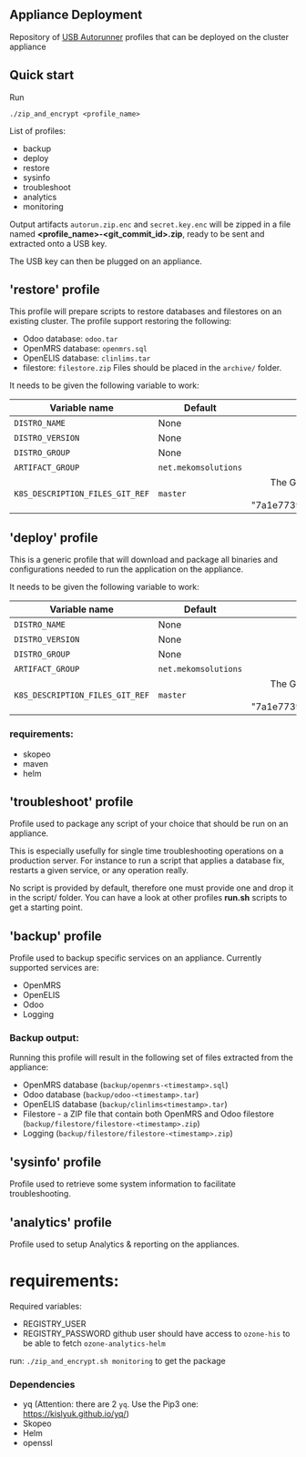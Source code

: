 ## Appliance Deployment

Repository of [USB Autorunner](https://github.com/mekomsolutions/appliance-os/tree/master/roles/usb_autorunner) profiles that can be deployed on the cluster appliance

## Quick start

Run
```
./zip_and_encrypt <profile_name>
```

List of profiles:
- backup
- deploy
- restore
- sysinfo
- troubleshoot
- analytics
- monitoring

Output artifacts `autorun.zip.enc` and `secret.key.enc` will be zipped in a file named **<profile_name>-<git_commit_id>.zip**, ready to be sent and extracted onto a USB key.

The USB key can then be plugged on an appliance.

## 'restore' profile

This profile will prepare scripts to restore databases and filestores on an existing cluster.
The profile support restoring the following:
- Odoo database: `odoo.tar`
- OpenMRS database: `openmrs.sql`
- OpenELIS database: `clinlims.tar`
- filestore: `filestore.zip`
Files should be placed in the `archive/` folder.

It needs to be given the following variable to work:

| Variable name      | Default |      Description        |
|--------------------|---------|:-----------------------:|
| `DISTRO_NAME`      | None    | Eg, "bahmni-distro-c2c" |
| `DISTRO_VERSION`   | None    | Eg, "1.0.3"             |
| `DISTRO_GROUP`     | None    | Eg "c2c"                |
| `ARTIFACT_GROUP`   | `net.mekomsolutions`    | The distro Artifact group ID |
| `K8S_DESCRIPTION_FILES_GIT_REF`  | `master`   | The Git revision of the K8s files to be used for deployment. Eg, "7a1e77398560b914ba4a02e19f2b066d55c1347f"

## 'deploy' profile

This is a generic profile that will download and package all binaries and configurations needed to run the application on the appliance.

It needs to be given the following variable to work:

| Variable name      | Default |      Description        |
|--------------------|---------|:-----------------------:|
| `DISTRO_NAME`      | None    | Eg, "bahmni-distro-c2c" |
| `DISTRO_VERSION`   | None    | Eg, "1.0.3"             |
| `DISTRO_GROUP`     | None    | Eg, "c2c"             |
| `ARTIFACT_GROUP`   | `net.mekomsolutions`    | The distro Artifact group ID |
| `K8S_DESCRIPTION_FILES_GIT_REF`  | `master`   | The Git revision of the K8s files to be used for deployment. Eg, "7a1e77398560b914ba4a02e19f2b066d55c1347f"             |

### requirements:
- skopeo
- maven
- helm
## 'troubleshoot' profile

Profile used to package any script of your choice that should be run on an appliance.

This is especially usefully for single time troubleshooting operations on a production server. For instance to run a script that applies a database fix, restarts a given service, or any operation really.

No script is provided by default, therefore one must provide one and drop it in the script/ folder. You can have a look at other profiles **run.sh** scripts to get a starting point.

## 'backup' profile

Profile used to backup specific services on an appliance. Currently supported services are:
- OpenMRS
- OpenELIS
- Odoo
- Logging

### Backup output:
Running this profile will result in the following set of files extracted from the appliance:
- OpenMRS database (`backup/openmrs-<timestamp>.sql`)
- Odoo database (`backup/odoo-<timestamp>.tar`)
- OpenELIS database (`backup/clinlims<timestamp>.tar`)
- Filestore - a ZIP file that contain both OpenMRS and Odoo filestore (`backup/filestore/filestore-<timestamp>.zip`)
- Logging (`backup/filestore/filestore-<timestamp>.zip`)

## 'sysinfo' profile

Profile used to retrieve some system information to facilitate troubleshooting.

## 'analytics' profile
Profile used to setup Analytics & reporting on the appliances.
# requirements:
Required variables:
- REGISTRY_USER
- REGISTRY_PASSWORD
github user should have access to `ozone-his` to be able to fetch `ozone-analytics-helm`

run: `./zip_and_encrypt.sh monitoring` to get the package

### Dependencies

- yq (Attention: there are 2 `yq`. Use the Pip3 one: https://kislyuk.github.io/yq/)
- Skopeo
- Helm
- openssl
